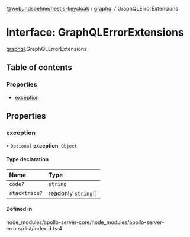 [@webundsoehne/nestjs-keycloak](../README.md) / [graphql](../modules/graphql.md) / GraphQLErrorExtensions

# Interface: GraphQLErrorExtensions

[graphql](../modules/graphql.md).GraphQLErrorExtensions

## Table of contents

### Properties

- [exception](graphql.GraphQLErrorExtensions.md#exception)

## Properties

### exception

• `Optional` **exception**: `Object`

#### Type declaration

| Name          | Type                |
| :------------ | :------------------ |
| `code?`       | `string`            |
| `stacktrace?` | readonly `string`[] |

#### Defined in

node_modules/apollo-server-core/node_modules/apollo-server-errors/dist/index.d.ts:4
